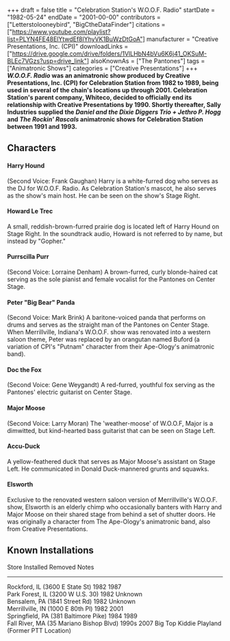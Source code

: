 +++
draft = false
title = "Celebration Station's W.O.O.F. Radio"
startDate = "1982-05-24"
endDate = "2001-00-00"
contributors = ["Letterstolooneybird", "BigCtheDataFinder"]
citations = ["https://www.youtube.com/playlist?list=PLYN4FE48ElYtwdEf8lYhyVK1BuWzDtGoA"]
manufacturer = "Creative Presentations, Inc. (CPI)"
downloadLinks = ["https://drive.google.com/drive/folders/1VlLHbN4bVu6K6j41_OKSuM-BLEc7VGzs?usp=drive_link"]
alsoKnownAs = ["The Pantones"]
tags = ["Animatronic Shows"]
categories = ["Creative Presentations"]
+++
***W.O.O.F. Radio* was an animatronic show produced by Creative Presentations, Inc. (CPI) for Celebration Station from 1982 to 1989, being used in several of the chain's locations up through 2001.
Celebration Station's parent company, Whiteco, decided to officially end its relationship with Creative Presentations by 1990. Shortly thereafter, Sally Industries supplied the *Daniel and the Dixie Diggers Trio + Jethro P. Hogg* and *The Rockin' Rascals* animatronic shows for Celebration Station between 1991 and 1993.**

## Characters

#### Harry Hound

(Second Voice: Frank Gaughan) Harry is a white-furred dog who serves as the DJ for W.O.O.F. Radio. As Celebration Station's mascot, he also serves as the show's main host. He can be seen on the show's Stage Right.

#### Howard Le Trec

A small, reddish-brown-furred prairie dog is located left of Harry Hound on Stage Right. In the soundtrack audio, Howard is not referred to by name, but instead by "Gopher."

#### Purrscilla Purr

(Second Voice: Lorraine Denham) A brown-furred, curly blonde-haired cat serving as the sole pianist and female vocalist for the Pantones on Center Stage.

#### Peter "Big Bear" Panda

(Second Voice: Mark Brink) A baritone-voiced panda that performs on drums and serves as the straight man of the Pantones on Center Stage. When Merrillville, Indiana's W.O.O.F. show was renovated into a western saloon theme, Peter was replaced by an orangutan named Buford (a variation of CPI's "Putnam" character from their Ape-Ology's animatronic band).

#### Doc the Fox

(Second Voice: Gene Weygandt) A red-furred, youthful fox serving as the Pantones' electric guitarist on Center Stage.

#### Major Moose

(Second Voice: Larry Moran) The 'weather-moose' of W.O.O.F, Major is a dimwitted, but kind-hearted bass guitarist that can be seen on Stage Left.

#### Accu-Duck

A yellow-feathered duck that serves as Major Moose's assistant on Stage Left. He communicated in Donald Duck-mannered grunts and squawks.

#### Elsworth

Exclusive to the renovated western saloon version of Merrillville's W.O.O.F. show, Elsworth is an elderly chimp who occasionally banters with Harry and Major Moose on their shared stage from behind a set of shutter doors. He was originally a character from The Ape-Ology's animatronic band, also from Creative Presentations.

## Known Installations

  Store                                     Installed   Removed   Notes
  ----------------------------------------- ----------- --------- -----------------------------------------------
  Rockford, IL (3600 E State St)            1982        1987      
  Park Forest, IL (3200 W U.S. 30)          1982        Unknown   
  Bensalem, PA (1841 Street Rd)             1982        Unknown   
  Merrillville, IN (1000 E 80th Pl)         1982        2001      
  Springfield, PA (381 Baltimore Pike)      1984        1989      
  Fall River, MA (35 Mariano Bishop Blvd)   1990s       2007      Big Top Kiddie Playland (Former PTT Location)
